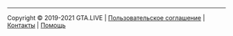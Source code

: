 
---

Copyright © 2019-2021 GTA.LIVE | [Пользовательское соглашение](https://gta.live/agreement) | [Контакты](https://gta.live/contacts) | [Помощь](https://forum.gta.live/index.php?help/)

